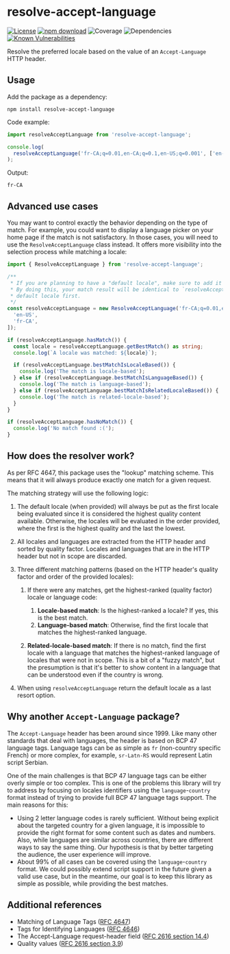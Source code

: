 # resolve-accept-language

[![License](https://img.shields.io/npm/l/make-coverage-badge.svg)](https://opensource.org/licenses/MIT)
[![npm download](https://img.shields.io/npm/dw/resolve-accept-language.svg)](https://www.npmjs.com/package/resolve-accept-language)
![Coverage](https://img.shields.io/badge/Coverage-100%25-brightgreen.svg)
![Dependencies](https://img.shields.io/badge/dependencies-0-green)
[![Known Vulnerabilities](https://snyk.io/test/github/Avansai/resolve-accept-language/badge.svg?targetFile=package.json)](https://snyk.io/test/github/Avansai/resolve-accept-language?targetFile=package.json)

Resolve the preferred locale based on the value of an `Accept-Language` HTTP header.

## Usage

Add the package as a dependency:

```
npm install resolve-accept-language
```

Code example:

```ts
import resolveAcceptLanguage from 'resolve-accept-language';

console.log(
  resolveAcceptLanguage('fr-CA;q=0.01,en-CA;q=0.1,en-US;q=0.001', ['en-US', 'fr-CA'], 'en-US')
);
```

Output:

```
fr-CA
```

## Advanced use cases

You may want to control exactly the behavior depending on the type of match. For example, you could want to display a language picker on your home page if the match is not satisfactory. In those cases, you will need to use the `ResolveAcceptLanguage` class instead. It offers more visibility into the selection process while matching a locale:

```ts
import { ResolveAcceptLanguage } from 'resolve-accept-language';

/**
 * If you are planning to have a "default locale", make sure to add it first in the provided locale list.
 * By doing this, your match result will be identical to `resolveAcceptLanguage` as it always checks the
 * default locale first.
 */
const resolveAcceptLanguage = new ResolveAcceptLanguage('fr-CA;q=0.01,en-CA;q=0.1,en-US;q=0.001', [
  'en-US',
  'fr-CA',
]);

if (resolveAcceptLanguage.hasMatch()) {
  const locale = resolveAcceptLanguage.getBestMatch() as string;
  console.log(`A locale was matched: ${locale}`);

  if (resolveAcceptLanguage.bestMatchIsLocaleBased()) {
    console.log('The match is locale-based');
  } else if (resolveAcceptLanguage.bestMatchIsLanguageBased()) {
    console.log('The match is language-based');
  } else if (resolveAcceptLanguage.bestMatchIsRelatedLocaleBased()) {
    console.log('The match is related-locale-based');
  }
}

if (resolveAcceptLanguage.hasNoMatch()) {
  console.log('No match found :(');
}
```

## How does the resolver work?

As per RFC 4647, this package uses the "lookup" matching scheme. This means that it will always produce exactly one match for a
given request.

The matching strategy will use the following logic:

1. The default locale (when provided) will always be put as the first locale being evaluated since it is considered the highest quality content available. Otherwise, the locales will be evaluated in the order provided, where the first is the highest quality and the last the lowest.
2. All locales and languages are extracted from the HTTP header and sorted by quality factor. Locales and languages that are in the HTTP header but not in scope are discarded.
3. Three different matching patterns (based on the HTTP header's quality factor and order of the provided locales):

   1. If there were any matches, get the highest-ranked (quality factor) locale or language code:

      1. **Locale-based match**: Is the highest-ranked a locale? If yes, this is the best match.
      2. **Language-based match**: Otherwise, find the first locale that matches the highest-ranked language.

   2. **Related-locale-based match**: If there is no match, find the first locale with a language that matches the highest-ranked language of locales that were not in scope. This is a bit of a "fuzzy match", but the presumption is that it's better to show content in a language that can be understood even if the country is wrong.

4. When using `resolveAcceptLanguage` return the default locale as a last resort option.

## Why another `Accept-Language` package?

The `Accept-Language` header has been around since 1999. Like many other standards that deal with languages, the header is based
on BCP 47 language tags. Language tags can be as simple as `fr` (non-country specific French) or more complex, for example,
`sr-Latn-RS` would represent Latin script Serbian.

One of the main challenges is that BCP 47 language tags can be either overly simple or too complex. This is one of the problems this
library will try to address by focusing on locales identifiers using the `language`-`country` format instead of trying to provide
full BCP 47 language tags support. The main reasons for this:

- Using 2 letter language codes is rarely sufficient. Without being explicit about the targeted country for a given language, it is impossible to provide the right format for some content such as dates and numbers. Also, while languages are similar across countries, there are different ways to say the same thing. Our hypothesis is that by better targeting the audience, the user experience will improve.
- About 99% of all cases can be covered using the `language`-`country` format. We could possibly extend script support in the future given a valid use case, but in the meantime, our goal is to keep this library as simple as possible, while providing the best matches.

## Additional references

- Matching of Language Tags ([RFC 4647](https://tools.ietf.org/html/rfc4647))
- Tags for Identifying Languages ([RFC 4646](https://tools.ietf.org/html/rfc4646))
- The Accept-Language request-header field ([RFC 2616 section 14.4](https://tools.ietf.org/html/rfc2616#section-14.4))
- Quality values ([RFC 2616 section 3.9](https://tools.ietf.org/html/rfc2616#section-3.9))
